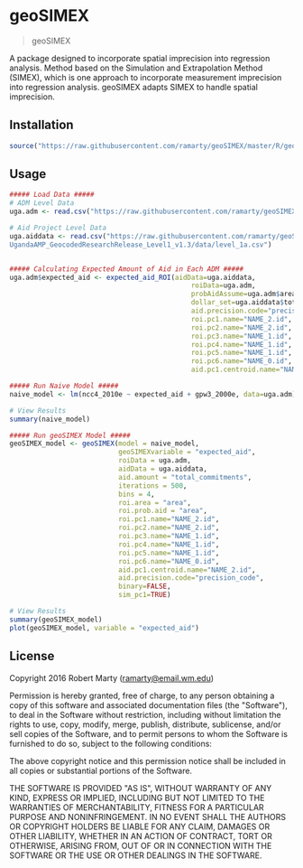 
# geoSIMEX

> geoSIMEX

A package designed to incorporate spatial imprecision into regression analysis. Method based on the Simulation and Extrapolation Method (SIMEX), which is one approach to incorporate measurement imprecision into regression analysis. geoSIMEX adapts SIMEX to handle spatial imprecision.   

## Installation
```r
source("https://raw.githubusercontent.com/ramarty/geoSIMEX/master/R/geoSIMEX.R")
```

## Usage

```r
##### Load Data #####
# ADM Level Data
uga.adm <- read.csv("https://raw.githubusercontent.com/ramarty/geoSIMEX/master/Example/merge_uga_adm3.csv")

# Aid Project Level Data
uga.aiddata <- read.csv("https://raw.githubusercontent.com/ramarty/geoSIMEX/master/Example/
UgandaAMP_GeocodedResearchRelease_Level1_v1.3/data/level_1a.csv")


##### Calculating Expected Amount of Aid in Each ADM #####
uga.adm$expected_aid <- expected_aid_ROI(aidData=uga.aiddata, 
                                             roiData=uga.adm, 
                                             probAidAssume=uga.adm$area, 
                                             dollar_set=uga.aiddata$total_commitments, 
                                             aid.precision.code="precision_code", 
                                             roi.pc1.name="NAME_2.id", 
                                             roi.pc2.name="NAME_2.id", 
                                             roi.pc3.name="NAME_1.id", 
                                             roi.pc4.name="NAME_1.id", 
                                             roi.pc5.name="NAME_1.id", 
                                             roi.pc6.name="NAME_0.id", 
                                             aid.pc1.centroid.name="NAME_2.id")

##### Run Naive Model #####
naive_model <- lm(ncc4_2010e ~ expected_aid + gpw3_2000e, data=uga.adm)

# View Results
summary(naive_model)

##### Run geoSIMEX Model #####
geoSIMEX_model <- geoSIMEX(model = naive_model, 
                           geoSIMEXvariable = "expected_aid", 
                           roiData = uga.adm, 
                           aidData = uga.aiddata, 
                           aid.amount = "total_commitments",
                           iterations = 500, 
                           bins = 4, 
                           roi.area = "area", 
                           roi.prob.aid = "area", 
                           roi.pc1.name="NAME_2.id", 
                           roi.pc2.name="NAME_2.id", 
                           roi.pc3.name="NAME_1.id", 
                           roi.pc4.name="NAME_1.id", 
                           roi.pc5.name="NAME_1.id", 
                           roi.pc6.name="NAME_0.id", 
                           aid.pc1.centroid.name="NAME_2.id", 
                           aid.precision.code="precision_code",
                           binary=FALSE,
                           sim_pc1=TRUE)

# View Results
summary(geoSIMEX_model)
plot(geoSIMEX_model, variable = "expected_aid")

```

## License

Copyright 2016 Robert Marty (ramarty@email.wm.edu)

Permission is hereby granted, free of charge, to any person obtaining a copy of this software and associated documentation files (the "Software"), to deal in the Software without restriction, including without limitation the rights to use, copy, modify, merge, publish, distribute, sublicense, and/or sell copies of the Software, and to permit persons to whom the Software is furnished to do so, subject to the following conditions:

The above copyright notice and this permission notice shall be included in all copies or substantial portions of the Software.

THE SOFTWARE IS PROVIDED "AS IS", WITHOUT WARRANTY OF ANY KIND, EXPRESS OR IMPLIED, INCLUDING BUT NOT LIMITED TO THE WARRANTIES OF MERCHANTABILITY, FITNESS FOR A PARTICULAR PURPOSE AND NONINFRINGEMENT. IN NO EVENT SHALL THE AUTHORS OR COPYRIGHT HOLDERS BE LIABLE FOR ANY CLAIM, DAMAGES OR OTHER LIABILITY, WHETHER IN AN ACTION OF CONTRACT, TORT OR OTHERWISE, ARISING FROM, OUT OF OR IN CONNECTION WITH THE SOFTWARE OR THE USE OR OTHER DEALINGS IN THE SOFTWARE.

